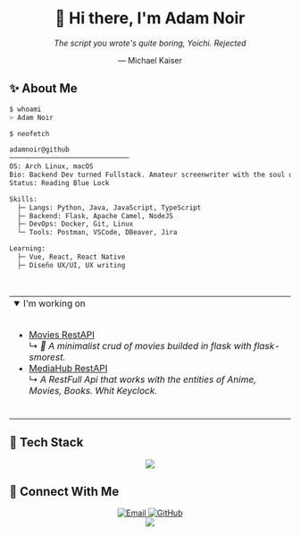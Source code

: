 <div align="center">
  
  # 👋 Hi there, I'm Adam Noir
  *The script you wrote's quite boring, Yoichi. Rejected*
  
  — Michael Kaiser

</div>

## ✨ About Me

```bash
$ whoami
> Adam Noir

$ neofetch

adamnoir@github
──────────────────────────────
OS: Arch Linux, macOS
Bio: Backend Dev turned Fullstack. Amateur screenwriter with the soul of an artist. Dr Pepper fan.
Status: Reading Blue Lock

Skills:
  ├─ Langs: Python, Java, JavaScript, TypeScript
  ├─ Backend: Flask, Apache Camel, NodeJS
  ├─ DevOps: Docker, Git, Linux
  └─ Tools: Postman, VSCode, DBeaver, Jira

Learning:
  ├─ Vue, React, React Native
  ├─ Diseño UX/UI, UX writing
```

<br/>

<table>
  <tr>
    <td valign="top" width="50%">
      <details open>
        <summary>I'm working on</summary>
        <br />
          <ul>
            <li>
                <a href=https://github.com/Innei/Shiro target=_blank>Movies RestAPI</a><br>↳ <i>📜 A minimalist crud of movies builded in flask with flask-smorest.</i>
            </li>
            <li>
                <a href=https://github.com/Afilmory/afilmory target=_blank>MediaHub RestAPI</a><br>↳ <i>A RestFull Api that works with the entities of Anime, Movies, Books. Whit Keyclock.</i>
            </li>
        </ul>
      </details>
      <br />
    </td>

  </tr>
</table>

## 🚀 Tech Stack

<div align="center">
  <img src="https://skillicons.dev/icons?i=arch,python,html,css,js,ts,java,react,vscode,idea,pycharm,androidstudio,docker&theme=dark&perline=8&" />
</div>

## 🔗 Connect With Me

<div align="center">
  <a href="mailto:webnoircode@gmail.com">
    <img src="https://img.shields.io/badge/Email-0078D4?style=for-the-badge&logo=microsoft-outlook&logoColor=white" alt="Email" />
  </a>
  <a href="https://github.com/adamnoir">
    <img src="https://img.shields.io/badge/GitHub-100000?style=for-the-badge&logo=github&logoColor=white" alt="GitHub" />
  </a>
  <!-- Add more social links as needed -->
</div>

<div align="center">
  <img src="https://capsule-render.vercel.app/api?type=waving&color=gradient&height=100&section=footer" />
</div>
